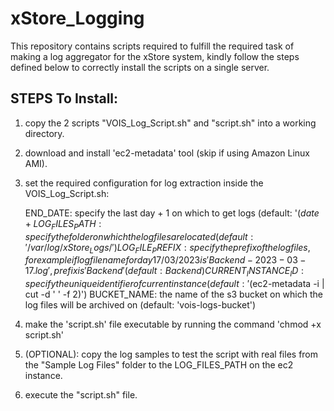# xStore_Logging

This repository contains scripts required to fulfill the required task of making a log aggregator for the xStore system, kindly follow the steps defined below to correctly install the scripts on a single server.

## STEPS To Install:

1. copy the 2 scripts "VOIS_Log_Script.sh" and "script.sh" into a working directory.

2. download and install 'ec2-metadata' tool (skip if using Amazon Linux AMI).

3. set the required configuration for log extraction inside the VOIS_Log_Script.sh:

    END_DATE: specify the last day + 1 on which to get logs (default: '$(date +%Y-%m-%d)')
    LOG_FILES_PATH: specify the folder on which the log files are located (default: '/var/log/xStore_Logs/')
    LOG_FILE_PREFIX: specify the prefix of the log files, for example if log file name for day 17/03/2023 is 'Backend-2023-03-17.log', prefix is 'Backend' (default: Backend)
    CURRENT_INSTANCE_ID: specify the unique identifier of current instance (default: '$(ec2-metadata -i | cut -d ' ' -f 2)')
    BUCKET_NAME: the name of the s3 bucket on which the log files will be archived on (default: 'vois-logs-bucket')
    
4. make the 'script.sh' file executable by running the command 'chmod +x script.sh'

5. (OPTIONAL): copy the log samples to test the script with real files from the "Sample Log Files" folder to the LOG_FILES_PATH on the ec2 instance.

6. execute the "script.sh" file. 
  
